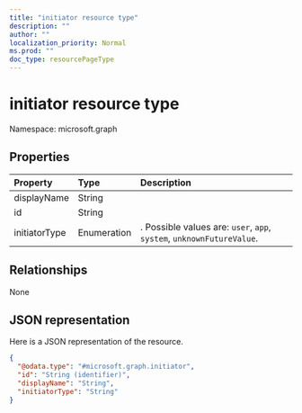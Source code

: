 ```yaml
---
title: "initiator resource type"
description: ""
author: ""
localization_priority: Normal
ms.prod: ""
doc_type: resourcePageType
---
```


# initiator resource type


Namespace: microsoft.graph



## Properties
|Property|Type|Description|
|:---|:---|:---|
|displayName|String||
|id|String||
|initiatorType|Enumeration|. Possible values are: `user`, `app`, `system`, `unknownFutureValue`.|

## Relationships
None

## JSON representation
Here is a JSON representation of the resource.
<!-- {
  "blockType": "resource",
  "@odata.type": "microsoft.graph.initiator"
}
-->
``` json
{
  "@odata.type": "#microsoft.graph.initiator",
  "id": "String (identifier)",
  "displayName": "String",
  "initiatorType": "String"
}
```

